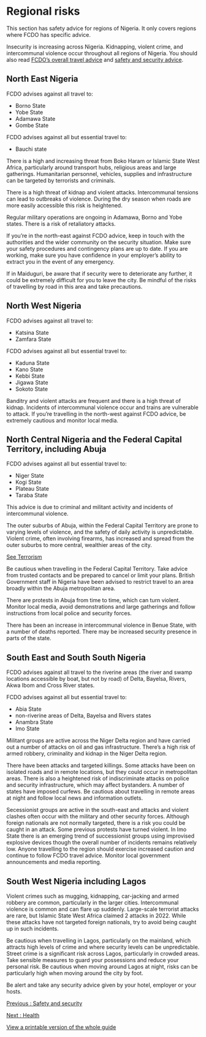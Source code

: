 # Regional risks

This section has safety advice for regions of Nigeria. It only covers regions where FCDO has specific advice.

Insecurity is increasing across Nigeria. Kidnapping, violent crime, and intercommunal violence occur throughout all regions of Nigeria. You should also read [FCDO’s overall travel advice](/foreign-travel-advice/nigeria/warnings-and-insurance) and [safety and security advice](/foreign-travel-advice/nigeria/safety-and-security).

## North East Nigeria

FCDO advises against all travel to:

* Borno State
* Yobe State
* Adamawa State
* Gombe State

FCDO advises against all but essential travel to:

* Bauchi state

There is a high and increasing threat from Boko Haram or Islamic State West Africa, particularly around transport hubs, religious areas and large gatherings. Humanitarian personnel, vehicles, supplies and infrastructure can be targeted by terrorists and criminals.

There is a high threat of kidnap and violent attacks. Intercommunal tensions can lead to outbreaks of violence. During the dry season when roads are more easily accessible this risk is heightened.

Regular military operations are ongoing in Adamawa, Borno and Yobe states. There is a risk of retaliatory attacks.

If you’re in the north-east against FCDO advice, keep in touch with the authorities and the wider community on the security situation. Make sure your safety procedures and contingency plans are up to date. If you are working, make sure you have confidence in your employer’s ability to extract you in the event of any emergency.

If in Maiduguri, be aware that if security were to deteriorate any further, it could be extremely difficult for you to leave the city. Be mindful of the risks of travelling by road in this area and take precautions.

## North West Nigeria

FCDO advises against all travel to:

* Katsina State
* Zamfara State

FCDO advises against all but essential travel to:

* Kaduna State
* Kano State
* Kebbi State
* Jigawa State
* Sokoto State

Banditry and violent attacks are frequent and there is a high threat of kidnap. Incidents of intercommunal violence occur and trains are vulnerable to attack. If you’re travelling in the north-west against FCDO advice, be extremely cautious and monitor local media.

## North Central Nigeria and the Federal Capital Territory, including Abuja

FCDO advises against all but essential travel to:

* Niger State
* Kogi State
* Plateau State
* Taraba State

This advice is due to criminal and militant activity and incidents of intercommunal violence.

The outer suburbs of Abuja, within the Federal Capital Territory are prone to varying levels of violence, and the safety of daily activity is unpredictable. Violent crime, often involving firearms, has increased and spread from the outer suburbs to more central, wealthier areas of the city.

[See Terrorism](https://www.gov.uk/foreign-travel-advice/nigeria/safety-and-security#terrorism)

Be cautious when travelling in the Federal Capital Territory. Take advice from trusted contacts and be prepared to cancel or limit your plans. British Government staff in Nigeria have been advised to restrict travel to an area broadly within the Abuja metropolitan area.

There are protests in Abuja from time to time, which can turn violent. Monitor local media, avoid demonstrations and large gatherings and follow instructions from local police and security forces.

There has been an increase in intercommunal violence in Benue State, with a number of deaths reported. There may be increased security presence in parts of the state.

## South East and South South Nigeria

FCDO advises against all travel to the riverine areas (the river and swamp locations accessible by boat, but not by road) of Delta, Bayelsa, Rivers, Akwa Ibom and Cross River states.

FCDO advises against all but essential travel to:

* Abia State
* non-riverine areas of Delta, Bayelsa and Rivers states
* Anambra State
* Imo State

Militant groups are active across the Niger Delta region and have carried out a number of attacks on oil and gas infrastructure. There’s a high risk of armed robbery, criminality and kidnap in the Niger Delta region.

There have been attacks and targeted killings. Some attacks have been on isolated roads and in remote locations, but they could occur in metropolitan areas. There is also a heightened risk of indiscriminate attacks on police and security infrastructure, which may affect bystanders. A number of states have imposed curfews. Be cautious about travelling in remote areas at night and follow local news and information outlets.

Secessionist groups are active in the south-east and attacks and violent clashes often occur with the military and other security forces. Although foreign nationals are not normally targeted, there is a risk you could be caught in an attack. Some previous protests have turned violent. In Imo State there is an emerging trend of successionist groups using improvised explosive devices though the overall number of incidents remains relatively low. Anyone travelling to the region should exercise increased caution and continue to follow FCDO travel advice. Monitor local government announcements and media reporting.

## South West Nigeria including Lagos

Violent crimes such as mugging, kidnapping, car-jacking and armed robbery are common, particularly in the larger cities. Intercommunal violence is common and can flare up suddenly. Large-scale terrorist attacks are rare, but Islamic State West Africa claimed 2 attacks in 2022. While these attacks have not targeted foreign nationals, try to avoid being caught up in such incidents.

Be cautious when travelling in Lagos, particularly on the mainland, which attracts high levels of crime and where security levels can be unpredictable. Street crime is a significant risk across Lagos, particularly in crowded areas. Take sensible measures to guard your possessions and reduce your personal risk. Be cautious when moving around Lagos at night, risks can be particularly high when moving around the city by foot.

Be alert and take any security advice given by your hotel, employer or your hosts.

[Previous
:
Safety and security](/foreign-travel-advice/nigeria/safety-and-security)

[Next
:
Health](/foreign-travel-advice/nigeria/health)

[View a printable version of the whole guide](/foreign-travel-advice/nigeria/print)